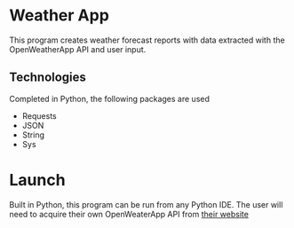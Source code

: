 # Weather App

This program creates weather forecast reports with data extracted with the OpenWeatherApp API and user input. 

## Technologies

Completed in Python, the following packages are used
 - Requests
 - JSON
 - String
 - Sys 

# Launch

Built in Python, this program can be run from any Python IDE. The user will need to acquire their own OpenWeaterApp API from [their website](https://openweathermap.org/api)
